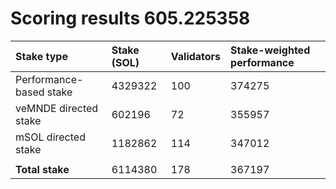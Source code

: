 # Scoring results 605.225358

| Stake type              | Stake (SOL) | Validators | Stake-weighted performance |
|:------------------------|:------------|:-----------|:---------------------------|
| Performance-based stake | 4329322     | 100        | 374275                     |
| veMNDE directed stake   | 602196      | 72         | 355957                     |
| mSOL directed stake     | 1182862     | 114        | 347012                     |
|                         |             |            |                            |
| **Total stake**         | 6114380     | 178        | 367197                     |
